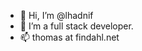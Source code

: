 - 👋 Hi, I’m @lhadnif
- 👀 I’m a full stack developer. 
- 📫 thomas at findahl.net

<!---

Hello world.

--->
